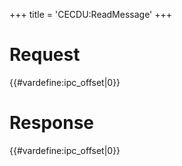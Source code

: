 +++
title = 'CECDU:ReadMessage'
+++

# Request

{{#vardefine:ipc_offset\|0}}

# Response

{{#vardefine:ipc_offset\|0}}